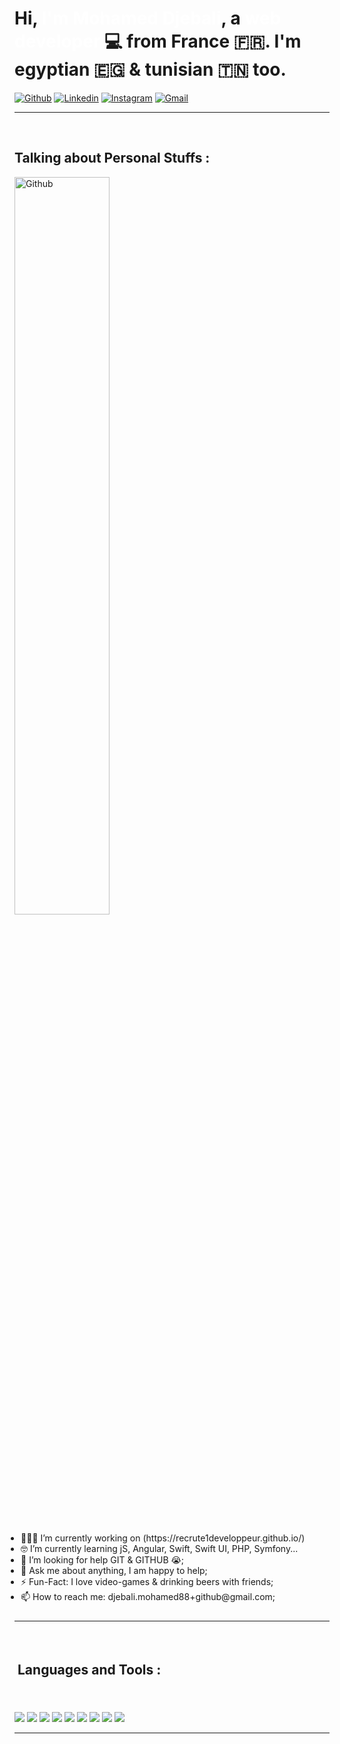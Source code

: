 <h1>Hi, <strong style="color: white">I'm Mohamed Djebali</strong>, a <strong style="color: white">web developer</strong> 💻 from France 🇫🇷. I'm egyptian 🇪🇬 & tunisian 🇹🇳 too. </h1>


[![Github](https://img.shields.io/badge/-Github-000?style=flat&logo=Github&logoColor=white)](https://github.com/Nouster)
[![Linkedin](https://img.shields.io/badge/-LinkedIn-blue?style=flat&logo=Linkedin&logoColor=white)](https://www.linkedin.com/in/mohamed-djebali-developpeur-web/)
[![Instagram](https://img.shields.io/badge/-Instagram-c13584?style=flat&labelColor=c13584&logo=instagram&logoColor=white)](https://www.instagram.com/mohamed_djebali/?hl=fr)
[![Gmail](https://img.shields.io/badge/-Gmail-c14438?style=flat&logo=Gmail&logoColor=white)](mailto:djebali.mohamed88+github@gmail.com)
<hr>

&nbsp;

<h2>Talking about Personal Stuffs :</h2>
<div>
<img width="55%" alt="Github" src="https://raw.githubusercontent.com/onimur/.github/master/.resources/git-header.svg"/>
</div>
<ul style = "padding : 10px">
<li>👨🏽‍💻 I’m currently working on (https://recrute1developpeur.github.io/)</li>
<li>🤓 I’m currently learning jS, Angular, Swift, Swift UI, PHP, Symfony...</li>
<li>🤔 I’m looking for help GIT & GITHUB 😭;</li>
<li>💬 Ask me about anything, I am happy to help;</li>
<li>⚡️ Fun-Fact: I love video-games & drinking beers with friends;</li>
<li>📫 How to reach me: djebali.mohamed88+github@gmail.com;</li>
</ul>

<hr>
&nbsp;

<h2 style = "margin-bottom : 50px; padding: 5">Languages and Tools :</h2>
<div>
<img src="https://img.shields.io/badge/-html-000?style=for-the-badge&logo=HTML5">
<img src="https://img.shields.io/badge/-CSS3-000?style=for-the-badge&logo=CSS3&logoColor=1572B6">
<img src="https://img.shields.io/badge/-WOrdpress-000?style=for-the-badge&logo=WordPress&logoColor=white">
<img src="https://img.shields.io/badge/-JavaScript-000?style=for-the-badge&logo=JavaScript&logoColor=F7DF1E">
<img src="https://img.shields.io/badge/-Swift-000?style=for-the-badge&logo=Swift&logoColor=orange">
<img src="https://img.shields.io/badge/-PHP-000?style=for-the-badge&logo=PHP">
<img src="https://img.shields.io/badge/-Symfony-000?style=for-the-badge&logo=Symfony">
<img src="https://img.shields.io/badge/-Angular-000?style=for-the-badge&logo=Angular">
<img src="https://img.shields.io/badge/-SQL-000?style=for-the-badge&logo=sql">
</div>
<hr>
 

